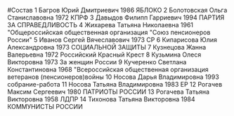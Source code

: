 #Состав
1 Багров Юрий Дмитриевич 1986 ЯБЛОКО
2 Болотовская Ольга Станиславовна 1972 КПРФ
3 Давыдов Филипп Гарриевич 1994 ПАРТИЯ ЗА СПРАВЕДЛИВОСТЬ
4 Жихарева Татьяна Николаевна 1961 \"Общероссийская общественная организация \"Союз пенсионеров России\"
5 Иванов Сергей Вячеславович 1973 СР
6 Кипарисова Юлия Александровна 1973 СОЦИАЛЬНОЙ ЗАЩИТЫ
7 Кузнецова Жанна Валерьевна 1972 Российский Красный Крест
8 Кузьмина Олеся Викторовна 1973 За женщин России
9 Кучеренко Светлана Константиновна 1968 \"Всероссийская общественная организация ветеранов (пенсионеров)войны
10 Носова Дарья Владимировна 1993 собрание-работа
11 Носова Татьяна Владимировна 1983 ЕР
12 Рогачев Максим Сергеевич 1980 ПАТРИОТЫ РОССИИ
13 Рогачева Татьяна Викторовна 1958 ЛДПР
14 Тихонова Татьяна Викторовна 1984 КОММУНИСТЫ РОССИИ
